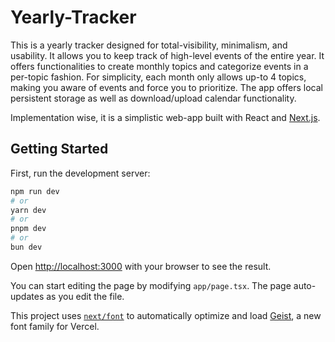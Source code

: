 # Yearly-Tracker

This is a yearly tracker designed for total-visibility, minimalism, and usability.
It allows you to keep track of high-level events of the entire year.
It offers functionalities to create monthly topics and categorize events in a per-topic fashion.
For simplicity, each month only allows up-to 4 topics, making you aware of events and force you to prioritize.
The app offers local persistent storage as well as download/upload calendar functionality.

Implementation wise, it is a simplistic web-app built with React and [Next.js](https://nextjs.org).

## Getting Started

First, run the development server:

```bash
npm run dev
# or
yarn dev
# or
pnpm dev
# or
bun dev
```

Open [http://localhost:3000](http://localhost:3000) with your browser to see the result.

You can start editing the page by modifying `app/page.tsx`. The page auto-updates as you edit the file.

This project uses [`next/font`](https://nextjs.org/docs/app/building-your-application/optimizing/fonts) to automatically optimize and load [Geist](https://vercel.com/font), a new font family for Vercel.
